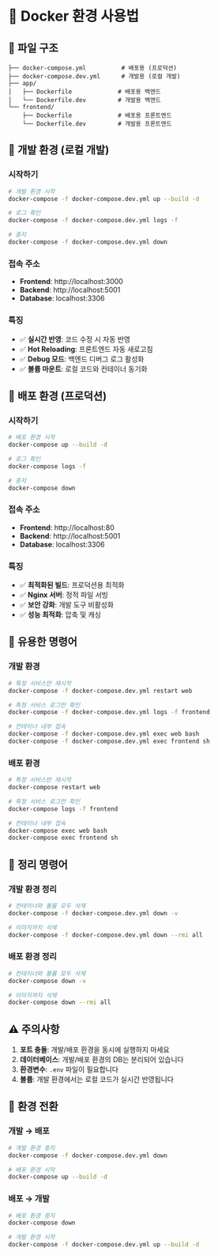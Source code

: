 # 🐳 Docker 환경 사용법

## 📁 파일 구조

```
├── docker-compose.yml          # 배포용 (프로덕션)
├── docker-compose.dev.yml      # 개발용 (로컬 개발)
├── app/
│   ├── Dockerfile             # 배포용 백엔드
│   └── Dockerfile.dev         # 개발용 백엔드
└── frontend/
    ├── Dockerfile             # 배포용 프론트엔드
    └── Dockerfile.dev         # 개발용 프론트엔드
```

## 🚀 개발 환경 (로컬 개발)

### 시작하기

```bash
# 개발 환경 시작
docker-compose -f docker-compose.dev.yml up --build -d

# 로그 확인
docker-compose -f docker-compose.dev.yml logs -f

# 중지
docker-compose -f docker-compose.dev.yml down
```

### 접속 주소

- **Frontend**: http://localhost:3000
- **Backend**: http://localhost:5001
- **Database**: localhost:3306

### 특징

- ✅ **실시간 반영**: 코드 수정 시 자동 반영
- ✅ **Hot Reloading**: 프론트엔드 자동 새로고침
- ✅ **Debug 모드**: 백엔드 디버그 로그 활성화
- ✅ **볼륨 마운트**: 로컬 코드와 컨테이너 동기화

## 🚀 배포 환경 (프로덕션)

### 시작하기

```bash
# 배포 환경 시작
docker-compose up --build -d

# 로그 확인
docker-compose logs -f

# 중지
docker-compose down
```

### 접속 주소

- **Frontend**: http://localhost:80
- **Backend**: http://localhost:5001
- **Database**: localhost:3306

### 특징

- ✅ **최적화된 빌드**: 프로덕션용 최적화
- ✅ **Nginx 서버**: 정적 파일 서빙
- ✅ **보안 강화**: 개발 도구 비활성화
- ✅ **성능 최적화**: 압축 및 캐싱

## 🔧 유용한 명령어

### 개발 환경

```bash
# 특정 서비스만 재시작
docker-compose -f docker-compose.dev.yml restart web

# 특정 서비스 로그만 확인
docker-compose -f docker-compose.dev.yml logs -f frontend

# 컨테이너 내부 접속
docker-compose -f docker-compose.dev.yml exec web bash
docker-compose -f docker-compose.dev.yml exec frontend sh
```

### 배포 환경

```bash
# 특정 서비스만 재시작
docker-compose restart web

# 특정 서비스 로그만 확인
docker-compose logs -f frontend

# 컨테이너 내부 접속
docker-compose exec web bash
docker-compose exec frontend sh
```

## 🧹 정리 명령어

### 개발 환경 정리

```bash
# 컨테이너와 볼륨 모두 삭제
docker-compose -f docker-compose.dev.yml down -v

# 이미지까지 삭제
docker-compose -f docker-compose.dev.yml down --rmi all
```

### 배포 환경 정리

```bash
# 컨테이너와 볼륨 모두 삭제
docker-compose down -v

# 이미지까지 삭제
docker-compose down --rmi all
```

## ⚠️ 주의사항

1. **포트 충돌**: 개발/배포 환경을 동시에 실행하지 마세요
2. **데이터베이스**: 개발/배포 환경의 DB는 분리되어 있습니다
3. **환경변수**: `.env` 파일이 필요합니다
4. **볼륨**: 개발 환경에서는 로컬 코드가 실시간 반영됩니다

## 🔄 환경 전환

### 개발 → 배포

```bash
# 개발 환경 중지
docker-compose -f docker-compose.dev.yml down

# 배포 환경 시작
docker-compose up --build -d
```

### 배포 → 개발

```bash
# 배포 환경 중지
docker-compose down

# 개발 환경 시작
docker-compose -f docker-compose.dev.yml up --build -d
```
